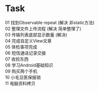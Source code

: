 # Task
01 找到Observable repeat (解决 非static方法)<br>
02 整理文件上传流程 (解决 简单整理了)<br>
03 传输列表底部显示数量 (解决)<br>
04 完成自定义View文章 <br>
05 体检事项完成 <br>
06 短信通话记录交接 <br>
07 收拾东西 <br>
08 学习Android基础知识 <br>
09 购买两个手机 <br>
10 小毛豆医保报销 <br>
11 电脑资料拷贝 <br>
